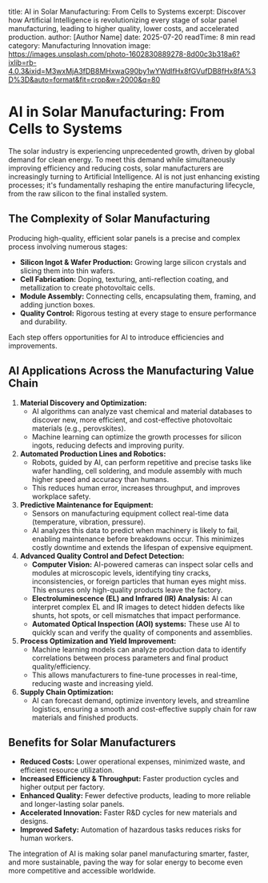 
title: AI in Solar Manufacturing: From Cells to Systems
excerpt: Discover how Artificial Intelligence is revolutionizing every stage of solar panel manufacturing, leading to higher quality, lower costs, and accelerated production.
author: [Author Name]
date: 2025-07-20
readTime: 8 min read
category: Manufacturing Innovation
image: https://images.unsplash.com/photo-1602830889278-8d00c3b318a6?ixlib=rb-4.0.3&ixid=M3wxMjA3fDB8MHxwaG90by1wYWdlfHx8fGVufDB8fHx8fA%3D%3D&auto=format&fit=crop&w=2000&q=80


# AI in Solar Manufacturing: From Cells to Systems

The solar industry is experiencing unprecedented growth, driven by global demand for clean energy. To meet this demand while simultaneously improving efficiency and reducing costs, solar manufacturers are increasingly turning to Artificial Intelligence. AI is not just enhancing existing processes; it's fundamentally reshaping the entire manufacturing lifecycle, from the raw silicon to the final installed system.

## The Complexity of Solar Manufacturing

Producing high-quality, efficient solar panels is a precise and complex process involving numerous stages:

* **Silicon Ingot & Wafer Production:** Growing large silicon crystals and slicing them into thin wafers.
* **Cell Fabrication:** Doping, texturing, anti-reflection coating, and metallization to create photovoltaic cells.
* **Module Assembly:** Connecting cells, encapsulating them, framing, and adding junction boxes.
* **Quality Control:** Rigorous testing at every stage to ensure performance and durability.

Each step offers opportunities for AI to introduce efficiencies and improvements.

## AI Applications Across the Manufacturing Value Chain

1.  **Material Discovery and Optimization:**
    * AI algorithms can analyze vast chemical and material databases to discover new, more efficient, and cost-effective photovoltaic materials (e.g., perovskites).
    * Machine learning can optimize the growth processes for silicon ingots, reducing defects and improving purity.
2.  **Automated Production Lines and Robotics:**
    * Robots, guided by AI, can perform repetitive and precise tasks like wafer handling, cell soldering, and module assembly with much higher speed and accuracy than humans.
    * This reduces human error, increases throughput, and improves workplace safety.
3.  **Predictive Maintenance for Equipment:**
    * Sensors on manufacturing equipment collect real-time data (temperature, vibration, pressure).
    * AI analyzes this data to predict when machinery is likely to fail, enabling maintenance before breakdowns occur. This minimizes costly downtime and extends the lifespan of expensive equipment.
4.  **Advanced Quality Control and Defect Detection:**
    * **Computer Vision:** AI-powered cameras can inspect solar cells and modules at microscopic levels, identifying tiny cracks, inconsistencies, or foreign particles that human eyes might miss. This ensures only high-quality products leave the factory.
    * **Electroluminescence (EL) and Infrared (IR) Analysis:** AI can interpret complex EL and IR images to detect hidden defects like shunts, hot spots, or cell mismatches that impact performance.
    * **Automated Optical Inspection (AOI) systems:** These use AI to quickly scan and verify the quality of components and assemblies.
5.  **Process Optimization and Yield Improvement:**
    * Machine learning models can analyze production data to identify correlations between process parameters and final product quality/efficiency.
    * This allows manufacturers to fine-tune processes in real-time, reducing waste and increasing yield.
6.  **Supply Chain Optimization:**
    * AI can forecast demand, optimize inventory levels, and streamline logistics, ensuring a smooth and cost-effective supply chain for raw materials and finished products.

## Benefits for Solar Manufacturers

* **Reduced Costs:** Lower operational expenses, minimized waste, and efficient resource utilization.
* **Increased Efficiency & Throughput:** Faster production cycles and higher output per factory.
* **Enhanced Quality:** Fewer defective products, leading to more reliable and longer-lasting solar panels.
* **Accelerated Innovation:** Faster R&D cycles for new materials and designs.
* **Improved Safety:** Automation of hazardous tasks reduces risks for human workers.

The integration of AI is making solar panel manufacturing smarter, faster, and more sustainable, paving the way for solar energy to become even more competitive and accessible worldwide.


